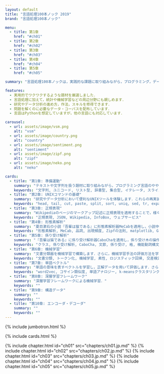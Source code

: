 ```yaml
---
layout: default
title: "言語処理100本ノック 2019"
brand: "言語処理100本ノック"

menu:
  - title: 第1章
    href: "#ch01"
  - title: 第2章
    href: "#ch02"
  - title: 第3章
    href: "#ch03"
  - title: 第4章
    href: "#ch04"
  - title: 第5章
    href: "#ch05"

summary: "言語処理100本ノックは，実践的な課題に取り組みながら，プログラミング，データ分析，研究のスキルを楽しく習得することを目指した問題集です．"

features:
  - 実用的でワクワクするような題材を厳選しました．
  - 言語処理に加えて，統計や機械学習などの周辺分野にも親しめます．
  - 研究やデータ分析の進め方，作法，スキルを修得できます．
  - 問題を解くのに必要なデータ・コーパスを配布しています．
  - 言語はPythonを想定していますが，他の言語にも対応しています．

carousel:
  - url: assets/image/vsm.png
    alt: "vsm"
  - url: assets/image/country.png
    alt: "country"
  - url: assets/image/sentiment.png
    alt: "sentiment"
  - url: assets/image/zipf.png
    alt: "zipf"
  - url: assets/image/neko.png
    alt: "neko"

cards:
  - title: "第1章: 準備運動"
    summary: "テキストや文字列を扱う題材に取り組みながら，プログラミング言語のやや高度なトピックを復習します．"
    keywords: "文字列, ユニコード, リスト型, 辞書型, 集合型, イテレータ, スライス, 乱数"
  - title: "第2章: UNIXコマンドの基礎"
    summary: "研究やデータ分析において便利なUNIXツールを体験します．これらの再実装を通じて，プログラミング能力を高めつつ，既存のツールのエコシステムを体感します．"
    keywords: "head, tail, cut, paste, split, sort, uniq, sed, tr, expand"
  - title: "第3章: 正規表現"
    summary: "Wikipediaのページのマークアップ記述に正規表現を適用することで，様々な情報・知識を取り出します．"
    keywords: "正規表現, JSON, Wikipedia, InfoBox, ウェブサービス"
  - title: "第4章: 形態素解析"
    summary: "夏目漱石の小説『吾輩は猫である』に形態素解析器MeCabを適用し，小説中の単語の統計を求めます．"
    keywords: "形態素解析, MeCab, 品詞, 出現頻度, Zipfの法則, matplotlib, Gnuplot"
  - title: "第5章: 係り受け解析"
    summary: "『吾輩は猫である』に係り受け解析器CaboChaを適用し，係り受け木の操作と統語的な分析を体験します．"
    keywords: "クラス, 係り受け解析, CaboCha, 文節, 係り受け, 格, 機能動詞構文, 係り受けパス, Graphviz"
  - title: "第6章: 機械学習"
    summary: "文書分類器を機械学習で構築します．さらに，機械学習手法の評価方法を学びます．"
    keywords: "文書分類, トークン化, 機械学習, 素性, ロジスティック回帰, 交差検定, 適合率, 再現率, scikit-learn"
  - title: "第7章: 単語ベクトル"
    summary: "単語の意味を表すベクトルを学習し，正解データを用いて評価します．さらに，クラスタリングやベクトルの可視化を体験します．"
    keywords: "word2vec, コサイン類似度, 単語アナロジー, k-meansクラスタリング, 階層型クラスタリング, t-SNE"
  - title: "第8章: 深層学習フレームワーク"
    summary: "深層学習フレームワークによる機械学習．"
    keywords: ""
  - title: "第9章: 構造データ"
    summary: ""
    keywords: ""
  - title: "第10章: エンコーダ・デコーダ"
    summary: ""
    keywords: ""
---
```


{% include jumbotron.html %}

{% include cards.html %}

{% include chapter.html id="ch01" src="chapters/ch01.jp.md" %}
{% include chapter.html id="ch02" src="chapters/ch02.jp.md" %}
{% include chapter.html id="ch03" src="chapters/ch03.jp.md" %}
{% include chapter.html id="ch04" src="chapters/ch04.jp.md" %}
{% include chapter.html id="ch05" src="chapters/ch05.jp.md" %}
